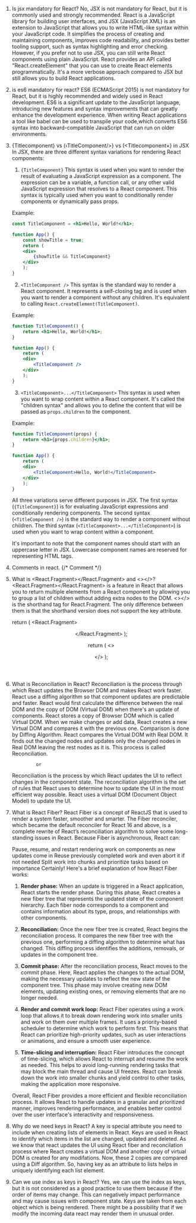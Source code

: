 
1. Is jsx mandatory for React?
    No, JSX is not mandatory for React, but it is commonly used and strongly recommended. React is a JavaScript library for building user interfaces, and JSX (JavaScript XML) is an extension to JavaScript that allows you to write HTML-like syntax within your JavaScript code.
    It simplifies the process of creating and maintaining components, improves code readability, and provides better tooling support, such as syntax highlighting and error checking.
    However, if you prefer not to use JSX, you can still write React components using plain JavaScript. React provides an API called "React.createElement" that you can use to create React elements programmatically. It's a more verbose approach compared to JSX but still allows you to build React applications.

2. is es6 mandatory for react?
    ES6 (ECMAScript 2015) is not mandatory for React, but it is highly recommended and widely used in React development. ES6 is a significant update to the JavaScript language, introducing new features and syntax improvements that can greatly enhance the development experience.
    When writing React applications a tool like babel can be used to transpile your code,which converts ES6 syntax into backward-compatible JavaScript that can run on older environments.

3. {Titlecomponent} vs (‹TitleComponent/>} vs (<Titlecomponent×</TitleComponent>} in JSX
    In JSX, there are three different syntax variations for rendering React components:

    1. `{TitleComponent}`
    This syntax is used when you want to render the result of evaluating a JavaScript expression as a component. The expression can be a variable, a function call, or any other valid JavaScript expression that resolves to a React component. This syntax is typically used when you want to conditionally render components or dynamically pass props.

    Example:
    ```jsx
    const TitleComponent = <h1>Hello, World!</h1>;

    function App() {
        const showTitle = true;
        return (
        <div>
            {showTitle && TitleComponent}
        </div>
        );
    }
    ```

    2. `<TitleComponent />`
    This syntax is the standard way to render a React component. It represents a self-closing tag and is used when you want to render a component without any children. It's equivalent to calling `React.createElement(TitleComponent)`.

    Example:
    ```jsx
    function TitleComponent() {
        return <h1>Hello, World!</h1>;
    }

    function App() {
        return (
        <div>
            <TitleComponent />
        </div>
        );
    }
    ```

    3. `<TitleComponent>...</TitleComponent>`
    This syntax is used when you want to wrap content within a React component. It's called the "children syntax" and allows you to define the content that will be passed as `props.children` to the component.

    Example:
    ```jsx
    function TitleComponent(props) {
        return <h1>{props.children}</h1>;
    }

    function App() {
        return (
        <div>
            <TitleComponent>Hello, World!</TitleComponent>
        </div>
        );
    }
    ```

    All three variations serve different purposes in JSX. The first syntax (`{TitleComponent}`) is for evaluating JavaScript expressions and conditionally rendering components. The second syntax (`<TitleComponent />`) is the standard way to render a component without children. The third syntax (`<TitleComponent>...</TitleComponent>`) is used when you want to wrap content within a component.

    It's important to note that the component names should start with an uppercase letter in JSX. Lowercase component names are reserved for representing HTML tags.

4. Comments in react.
    {/* Comment */}

5. What is <React.Fragment></React.Fragment> and <></>?
    <React.Fragment></React.Fragment> is a feature in React that allows you to return multiple elements from a React component by allowing you to group a list of children without adding extra nodes to the DOM. <></> is the shorthand tag for React.Fragment. The only difference between them is that the shorthand version does not support the key attribute.

    return (
            <React.Fragment>
                <Header />
                <Navigation />
                <Main />
                <Footer />
            </React.Fragment>
        );

    return (
            <>
                <Header />
                <Navigation />
                <Main />
                <Footer />
            </>
        );

6. What is Reconciliation in React?
    Reconciliation is the process through which React updates the Browser DOM and makes React work faster. React use a diffing algorithm so that component updates are predictable and faster. React would first calculate the difference between the real DOM and the copy of DOM (Virtual DOM) when there's an update of components. React stores a copy of Browser DOM which is called Virtual DOM. When we make changes or add data, React creates a new Virtual DOM and compares it with the previous one. Comparison is done by Diffing Algorithm. React compares the Virtual DOM with Real DOM. It finds out the changed nodes and updates only the changed nodes in Real DOM leaving the rest nodes as it is. This process is called Reconciliation.

                or
    Reconciliation is the process by which React updates the UI to reflect changes in the component state. The reconciliation algorithm is the set of rules that React uses to determine how to update the UI in the most efficient way possible. React uses a virtual DOM (Document Object Model) to update the UI.

7. What is React Fiber?
    React Fiber is a concept of ReactJS that is used to render a system faster, smoother and smarter. The Fiber reconciler, which became the default reconciler for React 16 and above, is a complete rewrite of React’s reconciliation algorithm to solve some long-standing issues in React. Because Fiber is asynchronous, React can:

    Pause, resume, and restart rendering work on components as new updates come in Reuse previously completed work and even abort it if not needed Split work into chunks and prioritize tasks based on importance
    Certainly! Here's a brief explanation of how React Fiber works:

    1. **Render phase:** When an update is triggered in a React application, React starts the render phase. During this phase, React creates a new fiber tree that represents the updated state of the component hierarchy. Each fiber node corresponds to a component and contains information about its type, props, and relationships with other components.

    2. **Reconciliation:** Once the new fiber tree is created, React begins the reconciliation process. It compares the new fiber tree with the previous one, performing a diffing algorithm to determine what has changed. This diffing process identifies the additions, removals, or updates in the component tree.

    3. **Commit phase:** After the reconciliation process, React moves to the commit phase. Here, React applies the changes to the actual DOM, making the necessary updates to reflect the new state of the component tree. This phase may involve creating new DOM elements, updating existing ones, or removing elements that are no longer needed.

    4. **Render and commit work loop:** React Fiber operates using a work loop that allows it to break down rendering work into smaller units and work on them over multiple frames. It uses a priority-based scheduler to determine which work to perform first. This means that React can prioritize high-priority updates, such as user interactions or animations, and ensure a smooth user experience.

    5. **Time-slicing and interruption:** React Fiber introduces the concept of time-slicing, which allows React to interrupt and resume the work as needed. This helps to avoid long-running rendering tasks that may block the main thread and cause UI freezes. React can break down the work into smaller chunks and yield control to other tasks, making the application more responsive.

    Overall, React Fiber provides a more efficient and flexible reconciliation process. It allows React to handle updates in a granular and prioritized manner, improves rendering performance, and enables better control over the user interface's interactivity and responsiveness.

8. Why do we need keys in React?
    A key is special attribute you need to include when creating lists of elements in React. Keys are used in React to identify which items in the list are changed, updated and deleted. 
    As we know that react updates the UI using React fiber and reconcilation process where React creates a virtual DOM and another copy of virtual DOM is created for any modifations. Now, these 2 copies are compared using a Diff algorithm. So, having key as an attribute to lists helps in uniquely identifying each list element. 

9. Can we use index as keys in React?
    Yes, we can use the index as keys, but it is not considered as a good practice to use them because if the order of items may change. This can negatively impact performance and may cause issues with component state. Keys are taken from each object which is being rendered. There might be a possibility that if we modify the incoming data react may render them in unusual order.



